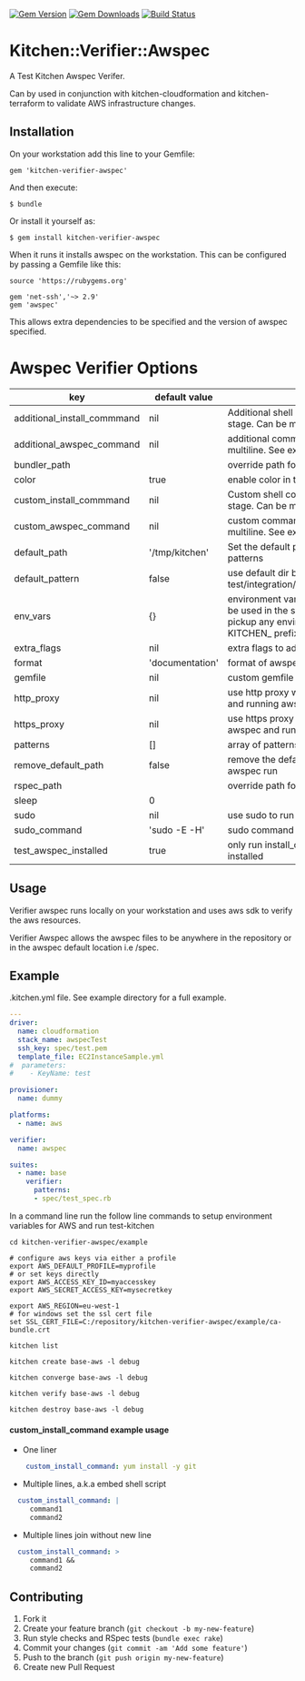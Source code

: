 [![Gem Version](https://badge.fury.io/rb/kitchen-verifier-awspec.svg)](http://badge.fury.io/rb/kitchen-verifier-awspec)
[![Gem Downloads](http://ruby-gem-downloads-badge.herokuapp.com/kitchen-verifier-awspec?type=total&color=brightgreen)](https://rubygems.org/gems/kitchen-verifier-awspec)
[![Build Status](https://travis-ci.org/neillturner/kitchen-verifier-awspec.png)](https://travis-ci.org/neillturner/kitchen-verifier-awspec)

# Kitchen::Verifier::Awspec

A Test Kitchen Awspec Verifer.

Can by used in conjunction with kitchen-cloudformation and kitchen-terraform to validate AWS infrastructure changes.


## Installation

On your workstation add this line to your Gemfile:

    gem 'kitchen-verifier-awspec'

And then execute:

    $ bundle

Or install it yourself as:

    $ gem install kitchen-verifier-awspec

When it runs it installs awspec on the workstation.
This can be configured by passing a Gemfile like this:

```
source 'https://rubygems.org'

gem 'net-ssh','~> 2.9'
gem 'awspec'
```

This allows extra dependencies to be specified and the version of awspec specified.

# Awspec Verifier Options

key | default value | Notes
----|---------------|--------
additional_install_commmand | nil | Additional shell command to be used at install stage. Can be multiline. See examples below.
additional_awspec_command | nil | additional command to run awspec. Can be multiline. See examples below.
bundler_path | | override path for bundler command
color | true | enable color in the output
custom_install_commmand | nil | Custom shell command to be used at install stage. Can be multiline. See examples below.
custom_awspec_command | nil | custom command to run awspec. Can be multiline. See examples below.
default_path | '/tmp/kitchen' | Set the default path where awspec looks for patterns
default_pattern | false | use default dir behaviour of busser i.e. test/integration/SUIT_NAME/awspec/*_spec.rb
env_vars | {} | environment variable to set for rspec and can be used in the spec_helper. It will automatically pickup any environment variables set with a KITCHEN_ prefix.
extra_flags | nil | extra flags to add to ther awspec command
format | 'documentation' | format of awspec output
gemfile | nil | custom gemfile to use to install awspec
http_proxy | nil | use http proxy when installing ruby, awspec and running awspec
https_proxy | nil | use https proxy when installing puppet, ruby, awspec and running awspec
patterns | [] | array of patterns for spec test files
remove_default_path | false | remove the default_path after successful awspec run
rspec_path | | override path for rspec command
sleep | 0 |
sudo | nil | use sudo to run commands
sudo_command | 'sudo -E -H' | sudo command to run when sudo set to true
test_awspec_installed | true | only run install_command if awspec not installed


## Usage

Verifier awspec runs locally on your workstation and uses aws sdk to verify the aws resources.

Verifier Awspec allows the awspec files to be anywhere in the repository or in the awspec default location i.e /spec.


## Example

.kitchen.yml file. See example directory for a full example.
```yaml
---
driver:
  name: cloudformation
  stack_name: awspecTest
  ssh_key: spec/test.pem
  template_file: EC2InstanceSample.yml
#  parameters:
#    - KeyName: test

provisioner:
  name: dummy

platforms:
  - name: aws

verifier:
  name: awspec

suites:
  - name: base
    verifier:
      patterns:
      - spec/test_spec.rb

```

In a command line run the follow line commands to setup environment variables for AWS and run test-kitchen

```
cd kitchen-verifier-awspec/example

# configure aws keys via either a profile
export AWS_DEFAULT_PROFILE=myprofile
# or set keys directly
export AWS_ACCESS_KEY_ID=myaccesskey
export AWS_SECRET_ACCESS_KEY=mysecretkey

export AWS_REGION=eu-west-1
# for windows set the ssl cert file
set SSL_CERT_FILE=C:/repository/kitchen-verifier-awspec/example/ca-bundle.crt

kitchen list

kitchen create base-aws -l debug

kitchen converge base-aws -l debug

kitchen verify base-aws -l debug

kitchen destroy base-aws -l debug
```

#### custom_install_command example usage

* One liner
```yaml
    custom_install_command: yum install -y git
```
* Multiple lines, a.k.a embed shell script
```yaml
  custom_install_command: |
     command1
     command2
```
* Multiple lines join without new line
```yaml
  custom_install_command: >
     command1 &&
     command2
```

## Contributing

1. Fork it
2. Create your feature branch (`git checkout -b my-new-feature`)
3. Run style checks and RSpec tests (`bundle exec rake`)
4. Commit your changes (`git commit -am 'Add some feature'`)
5. Push to the branch (`git push origin my-new-feature`)
6. Create new Pull Request
